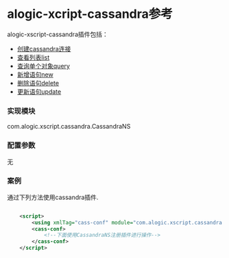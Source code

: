 alogic-xcript-cassandra参考
==========================

alogic-xscript-cassandra插件包括：

- [创建cassandra连接](plugins/Conn.md)
- [查看列表list](plugins/List.md)
- [查询单个对象query](plugins/Query.md)
- [新增语句new](plugins/New.md)
- [删除语句delete](plugins/Delete.md)
- [更新语句update](plugins/Update.md)


### 实现模块

com.alogic.xscript.cassandra.CassandraNS

### 配置参数

无

### 案例

通过下列方法使用cassandra插件.

```xml

	<script>
		<using xmlTag="cass-conf" module="com.alogic.xscript.cassandra.CassandraNS" />
		<cass-conf>
			<!--下面使用CassandraNS注册插件进行操作-->
		</cass-conf>
	</script>

```
